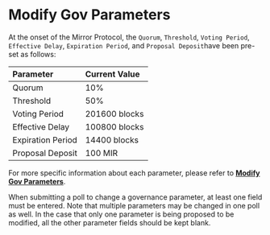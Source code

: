 # Modify Gov Parameters

At the onset of the Mirror Protocol, the `Quorum`, `Threshold`, `Voting Period`, `Effective Delay`, `Expiration Period`, and `Proposal Deposit`have been pre-set as follows:

| Parameter | Current Value |
| :--- | :--- |
| Quorum | 10% |
| Threshold | 50% |
| Voting Period | 201600 blocks |
| Effective Delay | 100800 blocks |
| Expiration Period | 14400 blocks |
| Proposal Deposit | 100 MIR |

For more specific information about each parameter, please refer to [**Modify Gov Parameters**](proposal-types.md#5-modify-governance-parameters).

When submitting a poll to change a governance parameter, at least one field must be entered. Note that multiple parameters may be changed in one poll as well. In the case that only one parameter is being proposed to be modified, all the other parameter fields should be kept blank.

